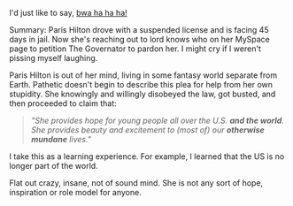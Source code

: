 I'd just like to say, <a href="http://news.com.com/8301-10784_3-9717828-7.html">bwa ha ha ha!</a>

Summary: Paris Hilton drove with a suspended license and is facing 45 days in jail. Now she's reaching out to lord knows who on her MySpace page to petition The Governator to pardon her. I might cry if I weren't pissing myself laughing.

Paris Hilton is out of her mind, living in some fantasy world separate from Earth. Pathetic doesn't begin to describe this plea for help from her own stupidity. She knowingly and willingly disobeyed the law, got busted, and then proceeded to claim that:

> *"She provides hope for young people all over the U.S. __and the world__. She provides beauty and excitement to (most of) our __otherwise mundane__ lives."*

I take this as a learning experience. For example, I learned that the US is no longer part of the world.

Flat out crazy, insane, not of sound mind. She is not any sort of hope, inspiration or role model for anyone.

